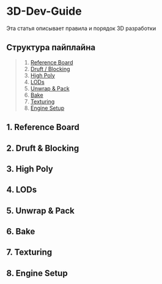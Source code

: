 # 3D-Dev-Guide

Эта статья описывает правила и порядок 3D разработки

<a name="top"></a>
## Структура пайплайна

> 1. [Reference Board](#reference)
> 1. [Druft / Blocking](#druft)
> 1. [High Poly](#hp)
> 1. [LODs](#lods)
> 2. [Unwrap & Pack](#unwrap)
> 1. [Bake](#bake)
> 2. [Texturing](#texturing)
> 3. [Engine Setup](#enginesetup)

<a name="reference"></a>
## 1. Reference Board

<a name="druft"></a>
## 2. Druft & Blocking

<a name="hp"></a>
## 3. High Poly

<a name="lods"></a>
## 4. LODs

<a name="unwrap"></a>
## 5. Unwrap & Pack

<a name="bake"></a>
## 6. Bake

<a name="texturing"></a>
## 7. Texturing

<a name="enginesetup"></a>
## 8. Engine Setup

